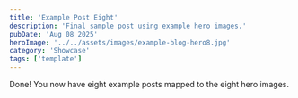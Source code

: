 ```yaml
---
title: 'Example Post Eight'
description: 'Final sample post using example hero images.'
pubDate: 'Aug 08 2025'
heroImage: '../../assets/images/example-blog-hero8.jpg'
category: 'Showcase'
tags: ['template']
---
```


Done! You now have eight example posts mapped to the eight hero images.
